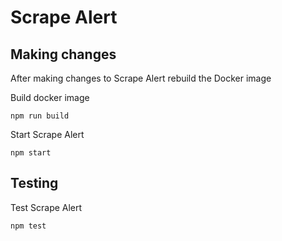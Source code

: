 # Scrape Alert

## Making changes

After making changes to Scrape Alert rebuild the Docker image

Build docker image
```
npm run build
```

Start Scrape Alert
```
npm start
```

## Testing

Test Scrape Alert
```
npm test
```